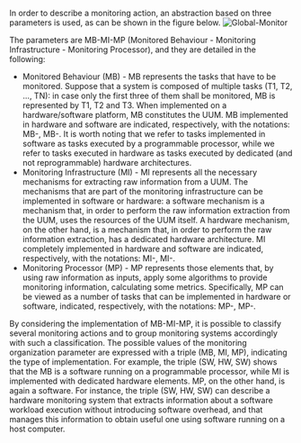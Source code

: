 In order to describe a monitoring action, an abstraction based on three parameters is used, as can be shown in the figure below.
![Global-Monitor](https://i.imgur.com/UQKC8iH.png)

The parameters are MB-MI-MP (Monitored Behaviour - Monitoring Infrastructure - Monitoring Processor), and they are detailed in the following:

- Monitored Behaviour (MB) - MB represents the tasks that have to be monitored. Suppose that a system is composed of multiple tasks (T1, T2, ..., TN): in case only the first three of them shall be monitored, MB is represented by T1, T2 and T3. When implemented on a hardware/software platform, MB constitutes the UUM. MB implemented in hardware and software are indicated, respectively, with the notations: MB-<HW>, MB-<SW>. It is worth noting that we refer to tasks implemented in software as tasks executed by a programmable processor, while we refer to tasks executed in hardware as tasks executed by dedicated (and not reprogrammable) hardware architectures.
- Monitoring Infrastructure (MI) - MI represents all the necessary mechanisms for extracting raw information from a UUM. The mechanisms that are part of the monitoring infrastructure can be implemented in software or hardware: a software mechanism is a mechanism that, in order to perform the raw information extraction from the UUM, uses the resources of the UUM itself. A hardware mechanism, on the other hand, is a mechanism that, in order to perform the raw information extraction, has a dedicated hardware architecture. MI completely implemented in hardware and software are indicated, respectively, with the notations: MI-<HW>, MI-<SW>.
- Monitoring Processor (MP) - MP represents those elements that, by using raw information as inputs, apply some algorithms to provide monitoring information, calculating some metrics. Specifically, MP can be viewed as a number of tasks that can be implemented in hardware or software, indicated, respectively, with the notations: MP-<HW>, MP-<SW>.



By considering the implementation of MB-MI-MP, it is possible to classify several monitoring actions and to group monitoring systems accordingly with such a classification.
The possible values of the monitoring organization parameter are expressed with a triple (MB, MI, MP), indicating the type of implementation. 
For example, the triple (SW, HW, SW)  shows that the MB is a software running on a programmable processor, while MI is implemented with dedicated hardware elements. MP, on the other hand, is again a software. For instance, the triple (SW, HW, SW) can describe a hardware monitoring system that extracts information about a software workload execution without introducing software overhead, and that manages this information to obtain useful one using software running on a host computer.
